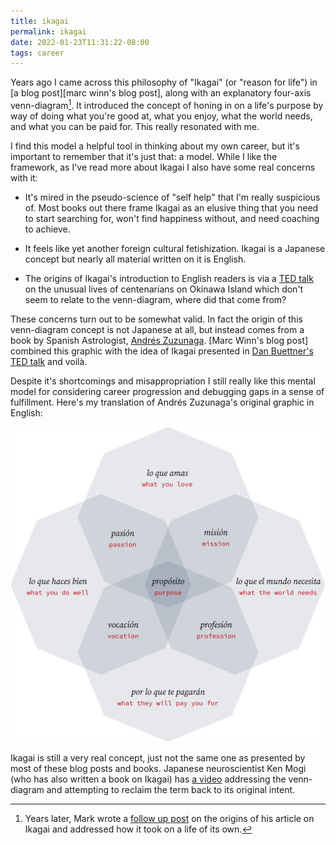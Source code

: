 ```yaml
---
title: ikagai
permalink: ikagai
date: 2022-01-23T11:31:22-08:00
tags: career
---
```


Years ago I came across this philosophy of "Ikagai" (or "reason for life") in [a
blog post][marc winn's blog post], along with an explanatory four-axis
venn-diagram[^meme seeding]. It introduced the concept of honing in on a life's
purpose by way of doing what you're good at, what you enjoy, what the world
needs, and what you can be paid for. This really resonated with me.

[^meme seeding]: Years later, Mark wrote a [follow up
post][mark winn's follow up] on the origins of his article on Ikagai and
addressed how it took on a life of its own.

I find this model a helpful tool in thinking about my own career, but it's
important to remember that it's just that: a model. While I like the framework,
as I've read more about Ikagai I also have some real concerns with it:

- It's mired in the pseudo-science of "self help" that I'm really suspicious of.
  Most books out there frame Ikagai as an elusive thing that you need to start
  searching for, won't find happiness without, and need coaching to achieve.

- It feels like yet another foreign cultural fetishization. Ikagai is a Japanese
  concept but nearly all material written on it is English.

- The origins of Ikagai's introduction to English readers is via a [TED
  talk][dan buettner's ted talk] on the unusual lives of centenarians on Okinawa
  Island which don't seem to relate to the venn-diagram, where did that come
  from?

These concerns turn out to be somewhat valid. In fact the origin of this
venn-diagram concept is not Japanese at all, but instead comes from a book by
Spanish Astrologist, [Andrés Zuzunaga]. [Marc Winn's blog post] combined this
graphic with the idea of Ikagai presented in [Dan Buettner's TED talk] and
voilà.

Despite it's shortcomings and misappropriation I still really like this mental
model for considering career progression and debugging gaps in a sense of
fulfillment. Here's my translation of Andrés Zuzunaga's original graphic in
English:

![purpose.svg](../media/82b332968f3e80ff.svg)

Ikagai is still a very real concept, just not the same one as presented by most
of these blog posts and books. Japanese neuroscientist Ken Mogi (who has also
written a book on Ikagai) has [a video][ken mogi's video] addressing the
venn-diagram and attempting to reclaim the term back to its original intent.

[mark winn's blog post]: https://theviewinside.me/what-is-your-ikigai/
[mark winn's follow up]: https://theviewinside.me/meme-seeding/
[dan buettner's ted talk]:
  http://www.ted.com/talks/dan_buettner_how_to_live_to_be_100
[andrés zuzunaga]: https://www.cosmograma.com/proposito.php
[ken mogi's video]: https://youtu.be/a_2RIydy_NQ
